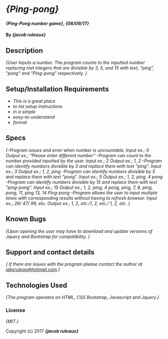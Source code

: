 # _{Ping-pong}_

#### _{Ping-Pong number game}, {06/09/17}_

#### By _**{jacob ruleaux}**_

## Description

_{User Inputs a number. The program counts to the inputted number replacing met integers that are divisible by 3, 5, and 15 with text, "ping", "pong" and "Ping-pong" respectively. }_

## Setup/Installation Requirements

* _This is a great place_
* _to list setup instructions_
* _in a simple_
* _easy-to-understand_
* _format_

## Specs
_{-Program issues and error when number is uncountable.
  Input ex.; 0
  Output ex.; "Please enter different number"
  -Program can count to the number provided inputted by the user.
  Input ex.; 2
  Output ex.; 1, 2
  -Program can identify numbers divisible by 3 and replace them with text "ping".
  Input ex.; 3
  Output ex.; 1, 2, ping
  -Program can identify numbers divisible by 5 and replace them with text "pong".
  Input ex.; 5
  Output ex.; 1, 2, ping, 4 pong
  -Program can identify numbers divisible by 15 and replace them with text "ping-pong".
  Input ex.; 15
  Output ex.; 1, 2, ping, 4 pong, ping, 7, 8, ping, pong, 11, ping 13, 14 Ping-pong
  -Program allows the user to input multiple times with corresponding results without having to refresh browser.
  Input ex.; 26/ 47/ 99, etc.
  Output ex.; 1, 2, etc./1, 2, etc./ 1, 2, etc. }_

## Known Bugs

_{Upon opening the user may have to download and update versions of Jquery and Bootstrap for compatibility. }_

## Support and contact details

_{ If there are issues with the program please contact the author at jakeruleax@hotmail.com.}_

## Technologies Used

_{The program operates on HTML, CSS Bootstrap, Javascript and Jquery.}_

### License

*{MIT.}*

Copyright (c) 2017 **_{jacob ruleaux}_**
